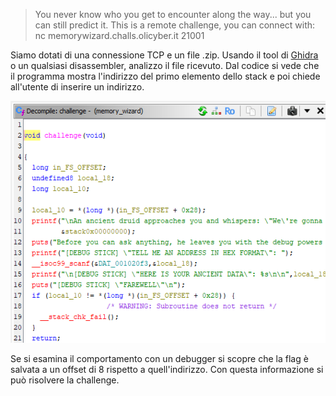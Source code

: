 > You never know who you get to encounter along the way... but you can still predict it.
> This is a remote challenge, you can connect with: nc memorywizard.challs.olicyber.it 21001

Siamo dotati di una connessione TCP e un file .zip. Usando il tool di [Ghidra](https://github.com/NationalSecurityAgency/ghidra) o un qualsiasi disassembler, analizzo il file ricevuto. Dal codice si vede che il programma mostra l'indirizzo del primo elemento dello stack e poi chiede all'utente di inserire un indirizzo.

![Ghidra](../../Assets/MemoryWizard.png)

Se si esamina il comportamento con un debugger si scopre che la flag è salvata a un offset di 8 rispetto a quell'indirizzo. Con questa informazione si può risolvere la challenge.